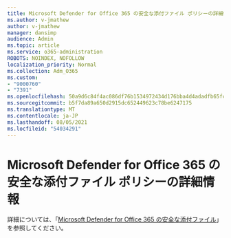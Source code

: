 ```yaml
---
title: Microsoft Defender for Office 365 の安全な添付ファイル ポリシーの詳細情報
ms.author: v-jmathew
author: v-jmathew
manager: dansimp
audience: Admin
ms.topic: article
ms.service: o365-administration
ROBOTS: NOINDEX, NOFOLLOW
localization_priority: Normal
ms.collection: Adm_O365
ms.custom:
- "9000760"
- "7391"
ms.openlocfilehash: 50a9d6c84f4ac086df76b1534972434d176bba4d4adadfb65fc2ca97da028c0b
ms.sourcegitcommit: b5f7da89a650d2915dc652449623c78be6247175
ms.translationtype: MT
ms.contentlocale: ja-JP
ms.lasthandoff: 08/05/2021
ms.locfileid: "54034291"
---
```

# <a name="where-to-learn-more-about-safe-attachment-policies-in-microsoft-defender-for-office-365"></a>Microsoft Defender for Office 365 の安全な添付ファイル ポリシーの詳細情報

詳細については、「[Microsoft Defender for Office 365 の安全な添付ファイル](https://go.microsoft.com/fwlink/?linkid=2092213)」を参照してください。
